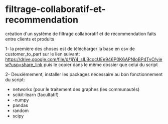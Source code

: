 # filtrage-collaboratif-et-recommendation
création d'un système de filtrage collaboratif et de récommendation faits entre clients et produits


1- la première des choses est de télécharger la base en csv de customer_to_part sur le lien suivant:
https://drive.google.com/file/d/1jY4_sILBcocUEe946P0K6APNIoBP4TvO/view?usp=share_link
puis le copier dans le même dossier que celui du script 

2- Deuxièmement, installer les packages nécessaire au bon fonctionnement du script:

<ul>
  <li>networkx (pour le traitement des graphes (les communautés)</li>
  <li>scikit-learn (facultatif)</li>
  <li>-numpy</li>
  <li>pandas</li>
  <li>random</li>
  <li>scipy</li>
</ul>
